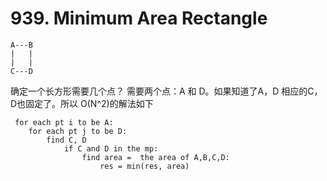 # 939. Minimum Area Rectangle

```
A---B
|   |
|   |
C---D
```

确定一个长方形需要几个点？ 需要两个点：A 和 D。如果知道了A，D 相应的C，D也固定了。所以 O(N^2)的解法如下

```
 for each pt i to be A:
    for each pt j to be D:
        find C, D
            if C and D in the mp:
                find area =  the area of A,B,C,D:
                    res = min(res, area)

```
